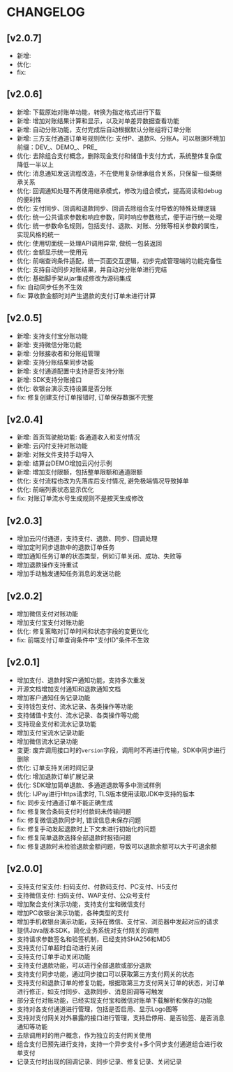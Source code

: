 # CHANGELOG
## [v2.0.7]
- 新增: 
- 优化:
- fix:
## [v2.0.6]
- 新增: 下载原始对账单功能，转换为指定格式进行下载
- 新增: 增加对账结果计算和显示，以及对单差异数据查看功能
- 新增: 自动分账功能，支付完成后自动根据默认分账组将订单分账
- 新增: 三方支付通道订单号规则优化: 支付P、退款R、分账A，可以根据环境加前缀：DEV_、DEMO_、PRE_
- 优化: 去除组合支付概念，删除现金支付和储值卡支付方式，系统整体复杂度降低一半以上
- 优化: 消息通知发送流程改造，不在使用复杂继承组合关系，只保留一级类继承关系
- 优化: 回调通知处理不再使用继承模式，修改为组合模式，提高阅读和debug的便利性
- 优化: 支付同步、回调和退款同步、回调去除组合支付导致的特殊处理逻辑
- 优化: 统一公共请求参数和响应参数，同时响应参数格式，便于进行统一处理
- 优化: 统一参数命名规则，包括支付、退款、对账、分账等相关参数的属性，实现风格的统一
- 优化: 使用切面统一处理API调用异常, 做统一包装返回
- 优化: 金额显示统一使用元
- 优化: 前端查询条件适配，统一页面交互逻辑，初步完成管理端的功能完备性
- 优化: 支持自动同步对账结果，并自动对分账单进行完结
- 优化: 基础脚手架从jar集成修改为源码集成
- fix: 自动同步任务不生效
- fix: 算收款金额时对产生退款的支付订单未进行计算
## [v2.0.5]
- 新增: 支持支付宝分账功能
- 新增: 支持微信分账功能
- 新增: 分账接收者和分账组管理
- 新增: 支持分账结果同步功能
- 新增: 支付通道配置中支持是否支持分账
- 新增: SDK支持分账接口
- 优化: 收银台演示支持设置是否分账
- fix: 修复创建支付订单报错时, 订单保存数据不完整
## [v2.0.4]
- 新增: 首页驾驶舱功能: 各通道收入和支付情况
- 新增: 云闪付支持对账功能
- 新增: 对账文件支持手动导入
- 新增: 结算台DEMO增加云闪付示例
- 新增: 增加支付限额，包括整单限额和通道限额
- 优化: 支付流程也改为先落库后支付情况, 避免极端情况导致掉单
- 优化: 前端列表状态显示优化
- fix: 对账订单流水号生成规则不是按天生成修改

## [v2.0.3]
- 增加云闪付通道，支持支付、退款、同步、回调处理
- 增加定时同步退款中的退款订单任务
- 增加通知任务订单的状态类型，例如订单关闭、成功、失败等
- 增加退款操作支持重试
- 增加手动触发通知任务消息的发送功能

##  [v2.0.2]
- 增加微信支付对账功能
- 增加支付宝支付对账功能
- 优化: 修复策略对订单时间和状态字段的变更优化
- fix: 前端支付订单查询条件中"支付ID"条件不生效

##  [v2.0.1]
- 增加支付、退款时客户通知功能，支持多次重发
- 开源文档增加支付通知和退款通知文档
- 增加客户通知任务记录功能
- 支持钱包支付、流水记录、各类操作等功能
- 支持储值卡支付、流水记录、各类操作等功能
- 支持现金支付和流水记录功能
- 增加支付宝流水记录功能
- 增加微信流水记录功能
- 变更: 废弃调用接口时的`version`字段，调用时不再进行传输，SDK中同步进行删除
- 优化: 订单支持关闭时间记录
- 优化: 增加退款订单扩展记录
- 优化: SDK增加简单退款、多通道退款等多中测试样例
- 优化: IJPay进行Https请求时, TLS版本使用读取JDK中支持的版本
- fix: 同步支付通道订单不能正确生成
- fix: 修复聚合条码支付时付款码未传输问题
- fix: 修复微信退款同步时, 错误信息未保存问题
- fix: 修复手动发起退款时上下文未进行初始化的问题
- fix: 修复简单退款选择全部退款时报错问题
- fix: 修复退款时未检验退款金额问题，导致可以退款余额可以大于可退余额

##  [v2.0.0]
- 支持支付宝支付: 扫码支付、付款码支付、PC支付、H5支付
- 支持微信支付: 扫码支付、WAP支付、公众号支付
- 增加聚合支付演示功能，支持支付宝和微信支付
- 增加PC收银台演示功能，各种类型的支付
- 增加手机收银台演示功能，支持在微信、支付宝、浏览器中发起对应的请求
- 提供Java版本SDK，简化业务系统对支付网关的调用
- 支持请求参数签名和验签机制，已经支持SHA256和MD5
- 支持支付订单超时自动进行关闭
- 支持支付订单手动关闭功能
- 支持支付退款功能，可以进行全部退款或部分退款
- 支持支付同步功能，通过同步接口可以获取第三方支付网关的状态
- 支持支付和退款订单的修复功能，根据取第三方支付网关订单的状态，对订单进行修正，如支付同步、退款同步、消息回调等可触发
- 部分支付对账功能，已经实现支付宝和微信对账单下载解析和保存的功能
- 支持对各支付通道进行管理，包括是否启用、显示Logo图等
- 支持对支付网关对外暴露的接口进行管理，支持启停用、是否验签、是否消息通知等功能
- 去除调用时的用户概念，作为独立的支付网关使用
- 组合支付已预先进行支持，支持一个异步支付+多个同步支付通道组合进行收单支付
- 记录支付时出现的回调记录、同步记录、修复记录、关闭记录
